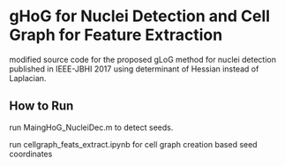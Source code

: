 # gHoG for Nuclei Detection and Cell Graph for Feature Extraction
modified source code for the proposed gLoG method for nuclei detection published in IEEE-JBHI 2017 using determinant of Hessian instead of Laplacian.      

## How to Run
run MaingHoG_NucleiDec.m to detect seeds. 

run cellgraph_feats_extract.ipynb for cell graph creation based seed coordinates
